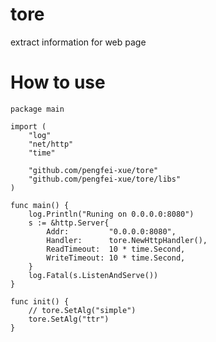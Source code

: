 tore
====

extract information for web page

    

How to use
====

    package main
    
    import (
        "log"
        "net/http"
        "time"
    
        "github.com/pengfei-xue/tore"
        "github.com/pengfei-xue/tore/libs"
    )
    
    func main() {
        log.Println("Runing on 0.0.0.0:8080")
        s := &http.Server{
            Addr:         "0.0.0.0:8080",
            Handler:      tore.NewHttpHandler(),
            ReadTimeout:  10 * time.Second,
            WriteTimeout: 10 * time.Second,
        }
        log.Fatal(s.ListenAndServe())
    }
    
    func init() {
        // tore.SetAlg("simple")
        tore.SetAlg("ttr")
    }
